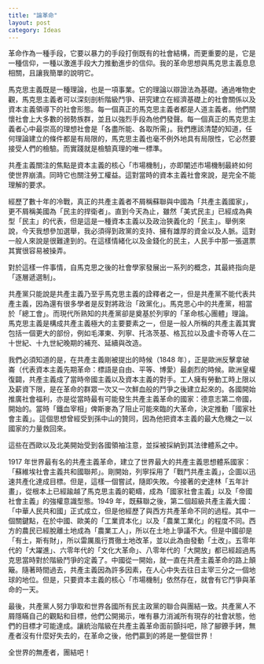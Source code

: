 ```yaml
---
title: "論革命"
layout: post
category: Ideas
---
```


革命作為一種手段，它要以暴力的手段打倒既有的社會結構，而更重要的是，它是一種信仰，一種以激進手段大力推動進步的信仰。我的革命思想與馬克思主義息息相關，且讓我簡單的說明它。

馬克思主義既是一種理論，也是一項事業。它的理論以辯證法為基礎。通過唯物史觀，馬克思主義者可以深刻剖析階級鬥爭、研究建立在經濟基礎上的社會關係以及資本主義領導下的社會形態。每一個真正的馬克思主義者都是人道主義者。他們關懷社會上大多數的弱勢族群，並且以強烈手段為他們發聲。每一個真正的馬克思主義者心中最崇高的理想社會是「各盡所能、各取所需」。我們應該清楚的知道，任何理論建立的條件都是有局限的，馬克思主義也毫不例外地具有局限性，它必然要接受人們的檢驗。而實踐就是檢驗真理的唯一標準。

共產主義關注的焦點是資本主義的核心「市場機制」，亦即闡述市場機制最終如何使世界崩潰。同時它也關注勞工權益。這對當時的資本主義社會來說，是完全不能理解的要求。

經歷了數十年的冷戰，真正的共產主義者不屑稱蘇聯與中國為「共產主義國家」，更不屑稱美國為「民主的捍衛者」。直到今天為止，雖然「美式民主」已經成為典型「民主」的代表，但是這是一種資本主義以及政治狹義化的「民主」。舉例來說，今天我想參加選舉，我必須得到政黨的支持、擁有雄厚的資金以及人脈。這對一般人來說是很難達到的。在這樣情緒化以及金錢化的民主，人民手中那一張選票其實很容易被操弄。

對於這樣一件事情，自馬克思之後的社會學家發展出一系列的概念，其最終指向是「逐層遞選制」。

共產黨只能說是共產主義乃至乎馬克思主義的詮釋者之一，但是共產黨不能代表共產主義，因為還有很多學者是反對將政治「政黨化」。馬克思心中的共產黨，相當於「總工會」。而現代所熟知的共產黨卻是奠基於列寧的「革命核心團體」理論。馬克思主義是構成共產主義極大的主要要素之一，但是一般人所稱的共產主義其實包括一個更大的部份，例如毛澤東、列寧、托洛茨基、格瓦拉以及盧卡奇等人在二十世紀、十九世紀晚期的補充、延續與改造。

我們必須知道的是，在共產主義剛被提出的時候（1848 年），正是歐洲反擊拿破崙（代表資本主義先期革命：標語是自由、平等、博愛）最劇烈的時候。歐洲皇權復闢，共產主義成了當時帝國主義以及資本主義的對手。工人擁有勞動工時上限以及薪資下限，是在革命的群眾一次又一次鮮血般的鬥爭之後建立起來的。各國開始推廣社會福利，亦是從當時最有可能發生共產主義革命的國家：德意志第二帝國，開始的。當時「鐵血宰相」俾斯麥為了阻止可能來臨的大革命，決定推動「國家社會主義」。這個思想曾經受到孫中山的贊同，因為他把資本主義的最大危機之一以國家的力量救回來。

這些在西歐以及北美開始受到各國領袖注意，並採被採納到其法律體系之中。

1917 年世界最有名的共產主義革命，建立了世界最大的共產主義思想體系國家：「蘇維埃社會主義共和國聯邦」。剛開始，列寧採用了「戰鬥共產主義」，企圖以迅速共產化達成目標。但是，這樣一個嘗試，隨即失敗。今接著的史達林「五年計畫」，從根本上已經踰越了馬克思主義的範疇，成為「國家社會主義」以及「帝國社會主義」的強權意識型態。1949 年，既蘇聯之後，第二個超級共產主義大國：「中華人民共和國」正式成立，但是他經歷了與西方共產革命不同的過程。其中一個關鍵點，在於中國、歐美的「工業資本化」以及「農業工業化」的程度不同。西方的農民已經脫離土地成為「農業工人」，所以在土地上爭議不大。但是中國卻是「有土，斯有財」，所以雷厲風行貫徹土地改革，並以此為由發動「土改」。五零年代的「大躍進」、六零年代的「文化大革命」、八零年代的「大開放」都已經超過馬克思當時對於階級鬥爭的定義了。中國從一開始，就一直在共產主義革命的路上顛簸。隨著時間過去，共產主義因為許多因素，在人心中失去往日主宰三分之一個地球的地位。但是，只要資本主義的核心「市場機制」依然存在，就會有它鬥爭與革命的一天。

最後，共產黨人努力爭取和世界各國所有民主政黨的聯合與團結一致。共產黨人不屑隱瞞自己的觀點和目標，他們公開揭示，唯有暴力消滅所有現存的社會狀態，他們的目標才可能達成。讓統治階級在共產主義革命面前顫抖吧，除了腳鐐手銬，無產者沒有什麼好失去的，在革命之後，他們贏到的將是一整個世界！

全世界的無產者，團結吧！
